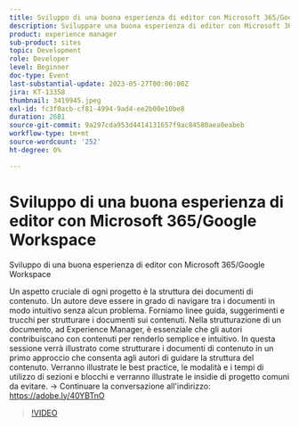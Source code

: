 ```yaml
---
title: Sviluppo di una buona esperienza di editor con Microsoft 365/Google Workspace
description: Sviluppare una buona esperienza di editor con Microsoft 365/Google WorkspaceUn aspetto cruciale di ogni progetto è la struttura dei documenti di contenuto. Un autore deve essere in grado di navigare tra i documenti in modo intuitivo senza alcun problema. Forniamo linee guida, suggerimenti e trucchi per strutturare i documenti sui contenuti. Nella strutturazione di un documento, ad Experience Manager, è essenziale che gli autori contribuiscano con contenuti per renderlo semplice e intuitivo. In questa sessione verrà illustrato come strutturare i documenti di contenuto in un primo approccio che consenta agli autori di guidare la struttura del contenuto. Verranno illustrate le best practice, le modalità e i tempi di utilizzo di sezioni e blocchi e verranno illustrate le insidie di progetto comuni da evitare.
product: experience manager
sub-product: sites
topic: Development
role: Developer
level: Beginner
doc-type: Event
last-substantial-update: 2023-05-27T00:00:00Z
jira: KT-13358
thumbnail: 3419945.jpeg
exl-id: fc3f0acb-cf81-4994-9ad4-ee2b00e10be8
duration: 2681
source-git-commit: 9a297cda953d4414131657f9ac84580aea0eabeb
workflow-type: tm+mt
source-wordcount: '252'
ht-degree: 0%

---
```


# Sviluppo di una buona esperienza di editor con Microsoft 365/Google Workspace

Sviluppo di una buona esperienza di editor con Microsoft 365/Google Workspace

Un aspetto cruciale di ogni progetto è la struttura dei documenti di contenuto. Un autore deve essere in grado di navigare tra i documenti in modo intuitivo senza alcun problema. Forniamo linee guida, suggerimenti e trucchi per strutturare i documenti sui contenuti. Nella strutturazione di un documento, ad Experience Manager, è essenziale che gli autori contribuiscano con contenuti per renderlo semplice e intuitivo. In questa sessione verrà illustrato come strutturare i documenti di contenuto in un primo approccio che consenta agli autori di guidare la struttura del contenuto. Verranno illustrate le best practice, le modalità e i tempi di utilizzo di sezioni e blocchi e verranno illustrate le insidie di progetto comuni da evitare. → Continuare la conversazione all&#39;indirizzo: https://adobe.ly/40YBTnO

>[!VIDEO](https://video.tv.adobe.com/v/3419945/?learn=on)
